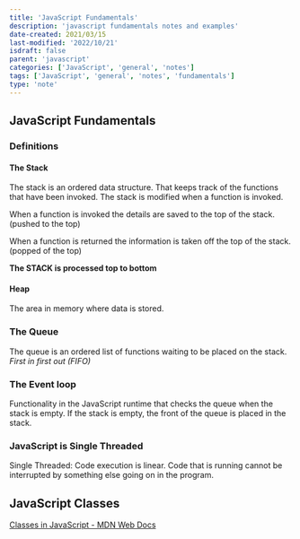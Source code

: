 ```yaml
---
title: 'JavaScript Fundamentals'
description: 'javascript fundamentals notes and examples'
date-created: 2021/03/15
last-modified: '2022/10/21'
isdraft: false
parent: 'javascript'
categories: ['JavaScript', 'general', 'notes']
tags: ['JavaScript', 'general', 'notes', 'fundamentals']
type: 'note'
---
```


## JavaScript Fundamentals

### Definitions
#### The Stack

The stack is an ordered data structure. That keeps track of the functions that have been invoked. The stack is modified when a function is invoked.

When a function is invoked the details are saved to the top of the stack. (pushed to the top)

When a function is returned the information is taken off the top of the stack. (popped of the top)

**The STACK is processed top to bottom**

#### Heap

The area in memory where data is stored.

### The Queue

The queue is an ordered list of functions waiting to be placed on the stack.
_First in first out (FIFO)_

### The Event loop

Functionality in the JavaScript runtime that checks the queue when the stack is empty. If the stack is empty, the front of the queue is placed in the stack.

### JavaScript is Single Threaded

Single Threaded: Code execution is linear. Code that is running cannot be interrupted by something else going on in the program.

## JavaScript Classes 

[Classes in JavaScript - MDN Web Docs](https://developer.mozilla.org/en-US/docs/Web/JavaScript/Reference/Classes)

